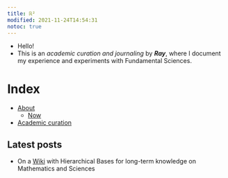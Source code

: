 ```yaml
---
title: ℝ²
modified: 2021-11-24T14:54:31
notoc: true
---
```


- Hello!
- This is an _academic curation and journaling_ by **_Ray_**, where I document my experience and experiments with Fundamental Sciences.

# Index
- [About](notes/about-ray)
  - [Now](notes/about-ray.now)
- [Academic curation](notes/academic-curation)



## Latest posts

- On a [Wiki](notes/academic-curation.workstation.wiki) with Hierarchical Bases for long-term knowledge on Mathematics and Sciences





<!--
Host your second brain and [digital garden](https://jzhao.xyz/posts/digital-gardening) for free. Quartz features
1. Extremely fast full-text search by pressing `/`
2. Beautiful, out-of-the-box website creation and deployment
3. Display for backlinks of each note
4. A customizable graph view
5. Endlessly powerful page and theme customization

## Get Started
> 📚 [Setup your own digital garden using Quartz](notes/setup.md)

Not convinced yet? Look at some [community digital gardens](moc/showcase) built with Quartz, or read about [why I made Quartz](notes/philosophy.md) to begin with!

## Troubleshooting
- 🚧 [Troubleshooting and FAQ](notes/troubleshooting.md)
- 🐛 [Submit an Issue](https://github.com/jackyzha0/quartz/issues)